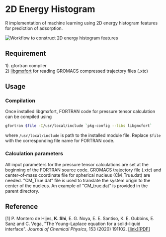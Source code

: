 # 2D Energy Histogram
R implementation of machine learning using 2D energy histogram features for prediction of adsorption.<br/>

![Workflow to construct 2D energy histogram features](https://github.com/snurr-group/2D-energy-histogram/blob/main/feature_engineering_scheme.jpg)


## Requirement
1). gfortran compiler <br/>
2) [libgmxfort](https://github.com/KaihangShi/libgmxfort) for reading GROMACS compressed trajectory files (.xtc)<br/>

## Usage
### Compilation
Once installed libgmxfort, FORTRAN code for pressure tensor calculation can be compiled using
```bash
gfortran $file -I/usr/local/include `pkg-config --libs libgmxfort`

```
where ```/usr/local/include``` is path to the installed module file. Replace ```$file``` with the corresponding file name for FORTRAN code.

### Calculation parameters
All input parameters for the pressure tensor calculations are set at the beginning of the FORTRAN source code. GROMACS trajectory file (.xtc) and center-of-mass coordinate file for spherical nucleus (CM_True.dat) are needed. "CM_True.dat" file is used to translate the system origin to the center of the nucleus. An example of "CM_true.dat" is provided in the parent directory.


## Reference
[1]  P. Montero de Hijes, **K. Shi**, E. G. Noya, E. E. Santiso, K. E. Gubbins, E. Sanz and C. Vega, \"The Young–Laplace equation for a solid–liquid interface\". *Journal of Chemical Physics*, 153 (2020) 191102. [[link]](https://aip.scitation.org/doi/10.1063/5.0032602)[[PDF]](http://kaihangshi.github.io/assets/docs/paper/Hijes_jcp_2020.pdf)
